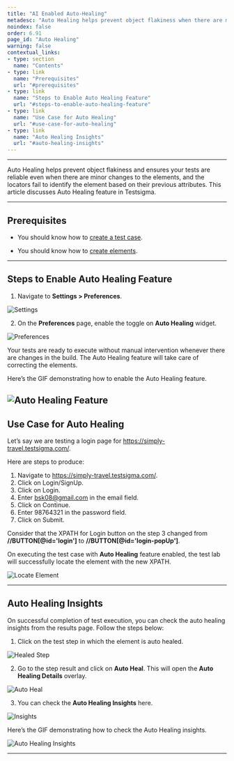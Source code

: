 ```yaml
---
title: "AI Enabled Auto-Healing"
metadesc: "Auto Healing helps prevent object flakiness when there are minor changes to the elements. This article discusses how to enable Auto Healing Feature in Testsigma"
noindex: false
order: 6.91
page_id: "Auto Healing"
warning: false
contextual_links:
- type: section
  name: "Contents"
- type: link
  name: "Prerequisites"
  url: "#prerequisites"
- type: link
  name: "Steps to Enable Auto Healing Feature"
  url: "#steps-to-enable-auto-healing-feature"
- type: link
  name: "Use Case for Auto Healing"
  url: "#use-case-for-auto-healing"
- type: link
  name: "Auto Healing Insights"
  url: "#auto-healing-insights"
---
```


---


Auto Healing helps prevent object flakiness and ensures your tests are reliable even when there are minor changes to the elements, and the locators fail to identify the element based on their previous attributes. This article discusses Auto Healing feature in Testsigma. 

---

## **Prerequisites**

- You should know how to [create a test case](https://testsigma.com/docs/test-cases/manage/add-edit-delete/).

- You should know how to [create elements](https://testsigma.com/docs/elements/overview/).

---

## **Steps to Enable Auto Healing Feature**

1. Navigate to **Settings > Preferences**.

![Settings](https://s3.amazonaws.com/static-docs.testsigma.com/new_images/projects/applications/ahsetngs.png)

2. On the **Preferences** page, enable the toggle on **Auto Healing** widget. 

![Preferences](https://s3.amazonaws.com/static-docs.testsigma.com/new_images/projects/applications/ahpref.png)

Your tests are ready to execute without manual intervention whenever there are changes in the build. The Auto Healing feature will take care of correcting the elements.

Here’s the GIF demonstrating how to enable the Auto Healing feature.

![Auto Healing Feature](https://s3.amazonaws.com/static-docs.testsigma.com/new_images/projects/applications/ahenable.gif)
---

## **Use Case for Auto Healing**

Let’s say we are testing a login page for https://simply-travel.testsigma.com/. 

Here are steps to produce:
1. Navigate to https://simply-travel.testsigma.com/.
2. Click on Login/SignUp.
3. Click on Login.
4. Enter bsk08@gmail.com in the email field. 
5. Click on Continue.
6. Enter 98764321 in the password field.
7. Click on Submit.

Consider that the XPATH for Login button on the step 3 changed from **//BUTTON[@id='login']** to **//BUTTON[@id='login-popUp']**. 

On executing the test case with **Auto Healing** feature enabled, the test lab will successfully locate the element with the new XPATH. 

![Locate Element](https://s3.amazonaws.com/static-docs.testsigma.com/new_images/projects/applications/ahdif.png)

---

## **Auto Healing Insights**

On successful completion of test execution, you can check the auto healing insights from the results page. Follow the steps below:

1. Click on the test step in which the element is auto healed.

![Healed Step](https://s3.amazonaws.com/static-docs.testsigma.com/new_images/projects/applications/ahelem.png)

2. Go to the step result and click on **Auto Heal**. This will open the **Auto Healing Details** overlay.

![Auto Heal](https://s3.amazonaws.com/static-docs.testsigma.com/new_images/projects/applications/ahstep.png)

3. You can check the **Auto Healing Insights** here.

![Insights](https://s3.amazonaws.com/static-docs.testsigma.com/new_images/projects/applications/ahdinsights.png)

Here’s the GIF demonstrating how to check the Auto Healing insights.

![Auto Healing Insights](https://s3.amazonaws.com/static-docs.testsigma.com/new_images/projects/applications/AHInsights.gif)




---